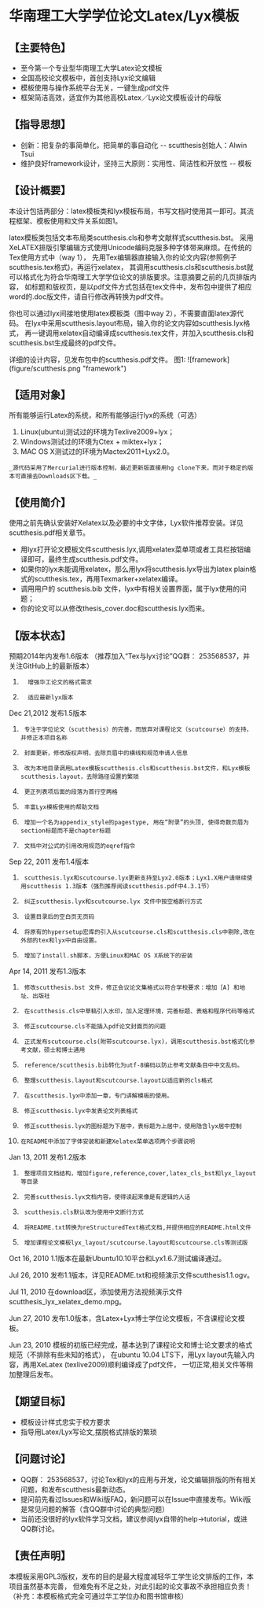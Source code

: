 华南理工大学学位论文Latex/Lyx模板
=============================

【主要特色】
----------

*   至今第一个专业型华南理工大学Latex论文模板
*   全国高校论文模板中，首创支持Lyx论文编辑
*   模板使用与操作系统平台无关，一键生成pdf文件
*   框架简洁高效，适宜作为其他高校Latex／Lyx论文模板设计的母版 

【指导思想】
----------
*   创新：把复杂的事简单化，把简单的事自动化 -- scutthesis创始人：Alwin Tsui
*   维护良好framework设计，坚持三大原则：实用性、简洁性和开放性 -- 模板

【设计概要】
----------

本设计包括两部分：latex模板类和lyx模板布局，书写文档时使用其一即可。其流程框架、模板使用和文件关系如图1。 

latex模板类包括文本布局类scutthesis.cls和参考文献样式scutthesis.bst。
采用XeLATEX排版引擎编辑方式使用Unicode编码克服多种字体带来麻烦。在传统的Tex使用方式中（way 1），
先用Tex编辑器直接输入你的论文内容(参照例子scutthesis.tex格式)，再运行xelatex，
其调用scutthesis.cls和scutthesis.bst就可以格式化为符合华南理工大学学位论文的排版要求。注意摘要之前的几页排版内容，
如标题和版权页，是以pdf文件方式包括在tex文件中，发布包中提供了相应word的.doc版文件，请自行修改再转换为pdf文件。 

你也可以通过lyx间接地使用latex模板类（图中way 2），不需要直面latex源代码。
在lyx中采用scutthesis.layout布局，输入你的论文内容如scutthesis.lyx格式，
再一键调用xelatex自动编译成scutthesis.tex文件，并加入scutthesis.cls和scutthesis.bst生成最终的pdf文件。 

详细的设计内容，见发布包中的scutthesis.pdf文件。 图1:
![framework] (figure/scutthesis.png "framework")

【适用对象】
----------

所有能够运行Latex的系统，和所有能够运行lyx的系统（可选） 

1.    Linux(ubuntu)测试过的环境为Texlive2009+lyx；
2.    Windows测试过的环境为Ctex + miktex+lyx；
3.    MAC OS X测试过的环境为Mactex2011+Lyx2.0。 

    _源代码采用了Mercurial进行版本控制，最近更新版直接用hg clone下来，而对于稳定的版本可直接去Downloads区下载。_



【使用简介】
----------

使用之前先确认安装好Xelatex以及必要的中文字体，Lyx软件推荐安装。详见scutthesis.pdf相关章节。

*   用lyx打开论文模板文件scutthesis.lyx,调用xelatex菜单项或者工具栏按钮编译即可，最终生成scutthesis.pdf文件。
*   如果你的lyx未能调用xelatex，那么用lyx将scutthesis.lyx导出为latex plain格式的scutthesis.tex，再用Texmarker+xelatex编译。
*   调用用户的 scutthesis.bib 文件，lyx中有相关设置界面，属于lyx使用的问题；
*   你的论文可以从修改thesis_cover.doc和scutthesis.lyx而来。


【版本状态】
----------
 
预期2014年内发布1.6版本 （推荐加入“Tex与lyx讨论”QQ群： 253568537，并关注GitHub上的最新版本）

1.       增强华工论文的格式需求
2.       适应最新lyx版本 

Dec 21,2012 发布1.5版本

1.      专注于学位论文（scutthesis）的完善，而放弃对课程论文（scutcourse）的支持，并修正本项目名称
2.      封面更新，修改版权声明，去除页眉中的横线和规范申请人信息
3.      改为本地目录调用Latex模板scutthesis.cls和scutthesis.bst文件，和Lyx模板scutthesis.layout，去除路径设置的繁琐
4.      更正列表项后面的段落为首行空两格
5.      丰富Lyx模板使用的帮助文档 
6.      增加一个名为appendix_style的pagestype, 用在“附录”的头顶, 使得奇数页眉为section标题而不是chapter标题
7.      文档中对公式的引用改用规范的eqref指令

Sep 22, 2011 发布1.4版本

1.      scutthesis.lyx和scutcourse.lyx更新支持至Lyx2.0版本；Lyx1.X用户请继续使用scutthesis 1.3版本（强烈推荐阅读scutthesis.pdf中4.3.1节）
2.      纠正scutthesis.lyx和scutcourse.lyx 文件中按空格断行方式
3.      设置目录后的空白页无页码
4.      将原有的hypersetup宏库的引入从scutcourse.cls和scutthesis.cls中剔除,改在外部的tex和lyx中自由设置。
5.      增加了install.sh脚本，方便Linux和MAC OS X系统下的安装 

Apr 14, 2011 发布1.3版本

1.      修改scutthesis.bst 文件，修正会议论文集格式以符合学校要求：增加［A] 和地址、出版社
2.      在scutthesis.cls中草稿引入水印，加入定理环境，完善标题、表格和程序代码等格式
3.      修正scutcourse.cls不能插入pdf论文封面页的问题
4.      正式发布scutcourse.cls(附带scutcourse.lyx)，调用scutthesis.bst格式化参考文献，硕士和博士通用
5.      reference/scutthesis.bib转化为utf-8编码以防止参考文献条目中中文乱码。
6.      整理scutthesis.layout和scutcourse.layout以适应新的cls格式
7.      在scutthesis.lyx中添加一章，专门讲解模板的使用。
8.      修正scutthesis.lyx中发表论文列表格式
9.      修正scutthesis.lyx的图标题为下居中，表标题为上居中，使用隐含lyx居中控制
10.     在README中添加了字体安装和新建Xelatex菜单选项两个步骤说明 

Jan 13, 2011 发布1.2版本

1.      整理项目文档结构，增加figure,reference,cover,latex_cls_bst和lyx_layout等目录
2.      完善scutthesis.lyx文档内容，使得读起来像是有逻辑的人话
3.      scutthesis.cls默认改为使用中文断行方式
4.      将README.txt转换为reStructuredText格式文档,并提供相应的README.html文件
5.      增加课程论文模板lyx_layout/scutcourse.layout和scutcourse.cls等测试版 

Oct 16, 2010 1.1版本在最新Ubuntu10.10平台和Lyx1.6.7测试编译通过。 

Jul 26, 2010 发布1.1版本，详见README.txt和视频演示文件scutthesis1.1.ogv。 

Jul 11, 2010 在download区，添加使用方法视频演示文件scutthesis_lyx_xelatex_demo.mpg。 

Jun 27, 2010 发布1.0版本，含Latex+Lyx博士学位论文模板，不含课程论文模板。 

Jun 23, 2010 模板的初版已经完成，基本达到了课程论文和博士论文要求的格式规范（不排除有些未知的格式），
	在ubuntu 10.04 LTS下，用Lyx layout先输入内容，再用XeLatex (texlive2009)顺利编译成了pdf文件，
	一切正常,相关文件等稍加整理后发布。

【期望目标】
----------

*   模板设计样式忠实于校方要求
*   指导用Latex/Lyx写论文,摆脱格式排版的繁琐 

【问题讨论】
----------

*   QQ群： 253568537，讨论Tex和lyx的应用与开发，论文编辑排版的所有相关问题，和发布scutthesis最新动态。
*   提问前先看过Issues和Wiki版FAQ，新问题可以在Issue中直接发布。Wiki版是常见问题的解答（含QQ群中讨论的典型问题） 
*   当前还没很好的lyx软件学习文档，建议参阅lyx自带的help->tutorial，或进QQ群讨论。


【责任声明】
----------
 本模板采用GPL3版权，发布的目的是最大程度减轻华工学生论文排版的工作，本项目虽然基本完善，
但难免有不足之处，对此引起的论文事故不承担相应负责！（补充：本模板格式完全可通过华工学位办和图书馆审核） 

